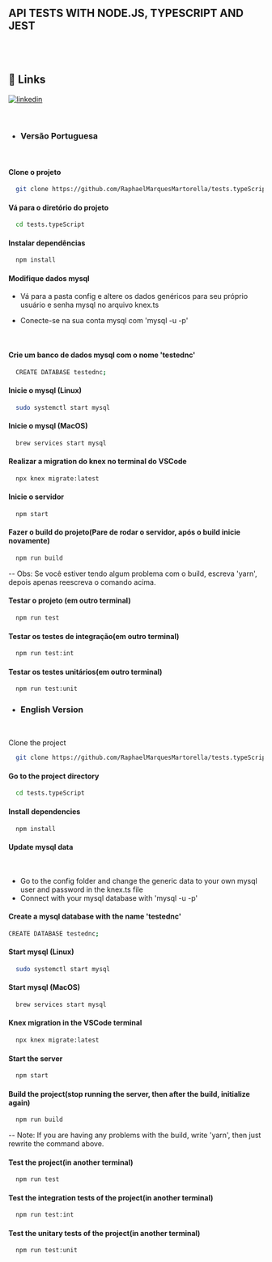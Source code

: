  ## API TESTS WITH NODE.JS, TYPESCRIPT AND JEST  

<br>

<br/>

## 🔗 Links
[![linkedin](https://img.shields.io/badge/linkedin-0A66C2?style=for-the-badge&logo=linkedin&logoColor=white)](https://www.linkedin.com/in/raphael-marques-martorella)

<br/>

 
- ### Versão Portuguesa

<br>

#### Clone o projeto

```bash
  git clone https://github.com/RaphaelMarquesMartorella/tests.typeScript.git
```

#### Vá para o diretório do projeto

```bash
  cd tests.typeScript
```

#### Instalar dependências

```bash
  npm install
```

#### Modifique dados mysql
 
- Vá para a pasta config e altere os dados genéricos para seu próprio usuário e senha mysql no arquivo knex.ts

- Conecte-se na sua conta mysql com 'mysql -u -p'

  <br>

#### Crie um banco de dados mysql com o nome 'testednc' 

```bash
  CREATE DATABASE testednc;
```

#### Inicie o mysql (Linux)

```bash
  sudo systemctl start mysql
```

#### Inicie o mysql (MacOS)

```bash
  brew services start mysql
```

#### Realizar a migration do knex no terminal do VSCode

```bash
  npx knex migrate:latest
```

#### Inicie o servidor

```bash
  npm start
```

#### Fazer o build do projeto(Pare de rodar o servidor, após o build inicie novamente)

```bash
  npm run build
```

-- Obs: Se você estiver tendo algum problema com o build, escreva 'yarn', depois apenas reescreva o comando acima.

#### Testar o projeto (em outro terminal)

```bash
  npm run test
```

#### Testar os testes de integração(em outro terminal)

```bash
  npm run test:int
```

#### Testar os testes unitários(em outro terminal)

```bash
  npm run test:unit
```

- ### English Version

<br>
                            
Clone the project

```bash
  git clone https://github.com/RaphaelMarquesMartorella/tests.typeScript.git
```

#### Go to the project directory

```bash
  cd tests.typeScript
```

#### Install dependencies

```bash
  npm install
```

#### Update mysql data

<br>

- Go to the config folder and change the generic data to your own mysql user and password in the knex.ts file
- Connect with your mysql database with 'mysql -u -p'


#### Create a mysql database with the name 'testednc'

```bash
CREATE DATABASE testednc;
```

#### Start mysql (Linux)

```bash
  sudo systemctl start mysql
```

#### Start mysql (MacOS)

```bash
  brew services start mysql
```

#### Knex migration in the VSCode terminal

```bash
  npx knex migrate:latest
```

#### Start the server

```bash
  npm start
```

#### Build the project(stop running the server, then after the build, initialize again)

```bash
  npm run build
```

-- Note: If you are having any problems with the build, write 'yarn', then just rewrite the command above.

#### Test the project(in another terminal)

```bash
  npm run test
```

#### Test the integration tests of the project(in another terminal)

```bash
  npm run test:int
```

#### Test the unitary tests of the project(in another terminal)

```bash
  npm run test:unit
```












